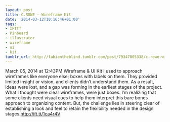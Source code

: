 ```yaml
---
layout: post
title: C.ROWE – Wireframe Kit
date: '2014-03-12T10:16:46+01:00'
tags:
- IFTTT
- Pinboard
- illustrator
- wireframe
- ui
- kit
tumblr_url: http://fabiantheblind.tumblr.com/post/79347805338/c-rowe-wireframe-kit
---
```

March 05, 2014 at 12:43PM
Wireframe & UI Kit
I used to approach wireframes like everyone else; boxes with labels on them. They provided limited insight or vision, and clients didn’t understand them. As a result, ideas were lost, and a gap was forming in the earliest stages of the project. What I thought were clear wireframes, were just boxes. I’m realizing that some clients need visual cues to help them interpret this bare bones approach to organizing content. But, the challenge lies in steering clear of establishing a look and feel to retain the flexibility needed in the design stages.http://ift.tt/1ca4r4V
